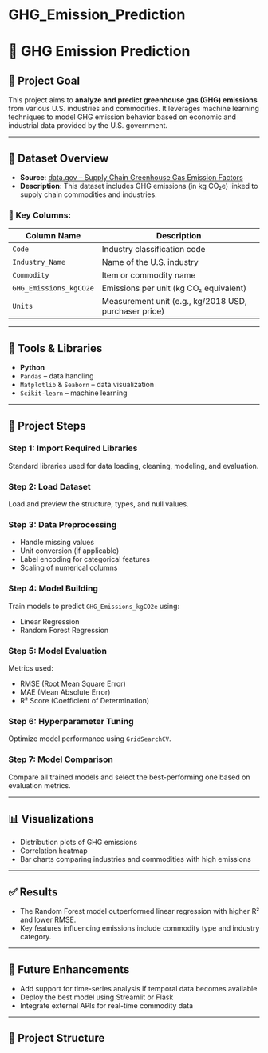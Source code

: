 # GHG_Emission_Prediction
# 🌿 GHG Emission Prediction

## 📌 Project Goal

This project aims to **analyze and predict greenhouse gas (GHG) emissions** from various U.S. industries and commodities. It leverages machine learning techniques to model GHG emission behavior based on economic and industrial data provided by the U.S. government.

---

## 📁 Dataset Overview

- **Source**: [data.gov – Supply Chain Greenhouse Gas Emission Factors](https://data.gov)
- **Description**: This dataset includes GHG emissions (in kg CO₂e) linked to supply chain commodities and industries.

### 🔑 Key Columns:
| Column Name             | Description                                                |
|------------------------|------------------------------------------------------------|
| `Code`                 | Industry classification code                                |
| `Industry_Name`        | Name of the U.S. industry                                   |
| `Commodity`            | Item or commodity name                                     |
| `GHG_Emissions_kgCO2e` | Emissions per unit (kg CO₂ equivalent)                     |
| `Units`                | Measurement unit (e.g., kg/2018 USD, purchaser price)      |

---

## 🧰 Tools & Libraries

- **Python**
- `Pandas` – data handling
- `Matplotlib` & `Seaborn` – data visualization
- `Scikit-learn` – machine learning

---

## 🧪 Project Steps

### Step 1: Import Required Libraries
Standard libraries used for data loading, cleaning, modeling, and evaluation.

### Step 2: Load Dataset
Load and preview the structure, types, and null values.

### Step 3: Data Preprocessing
- Handle missing values
- Unit conversion (if applicable)
- Label encoding for categorical features
- Scaling of numerical columns

### Step 4: Model Building
Train models to predict `GHG_Emissions_kgCO2e` using:
- Linear Regression
- Random Forest Regression

### Step 5: Model Evaluation
Metrics used:
- RMSE (Root Mean Square Error)
- MAE (Mean Absolute Error)
- R² Score (Coefficient of Determination)

### Step 6: Hyperparameter Tuning
Optimize model performance using `GridSearchCV`.

### Step 7: Model Comparison
Compare all trained models and select the best-performing one based on evaluation metrics.

---

## 📊 Visualizations

- Distribution plots of GHG emissions
- Correlation heatmap
- Bar charts comparing industries and commodities with high emissions

---

## ✅ Results

- The Random Forest model outperformed linear regression with higher R² and lower RMSE.
- Key features influencing emissions include commodity type and industry category.

---

## 🚀 Future Enhancements

- Add support for time-series analysis if temporal data becomes available
- Deploy the best model using Streamlit or Flask
- Integrate external APIs for real-time commodity data

---

## 📁 Project Structure

